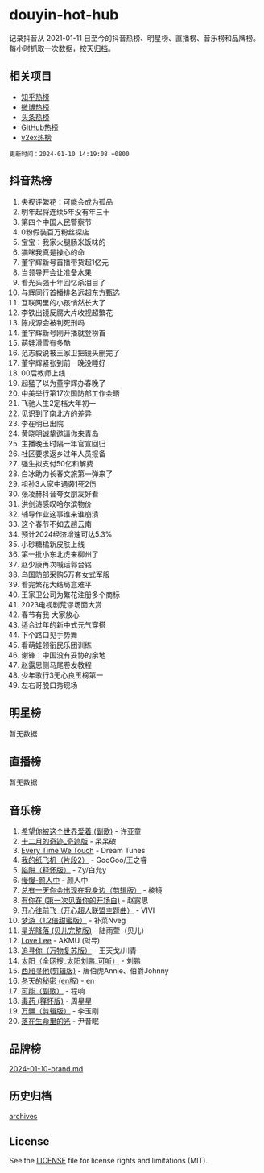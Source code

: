 # douyin-hot-hub

记录抖音从 2021-01-11 日至今的抖音热榜、明星榜、直播榜、音乐榜和品牌榜。每小时抓取一次数据，按天[归档](archives)。

## 相关项目

- [知乎热榜](https://github.com/lonnyzhang423/zhihu-hot-hub)
- [微博热榜](https://github.com/lonnyzhang423/weibo-hot-hub)
- [头条热榜](https://github.com/lonnyzhang423/toutiao-hot-hub)
- [GitHub热榜](https://github.com/lonnyzhang423/github-hot-hub)
- [v2ex热榜](https://github.com/lonnyzhang423/v2ex-hot-hub)


`更新时间：2024-01-10 14:19:08 +0800`

## 抖音热榜

1. 央视评繁花：可能会成为孤品
1. 明年起将连续5年没有年三十
1. 第四个中国人民警察节
1. 0粉假装百万粉丝探店
1. 宝宝：我家火腿肠米饭味的
1. 猫咪我真是操心的命
1. 董宇辉新号首播带货超1亿元
1. 当领导开会让准备水果
1. 看光头强十年回忆杀泪目了
1. 与辉同行首播排名远超东方甄选
1. 互联网里的小孩悄然长大了
1. 李铁出镜反腐大片收视超繁花
1. 陈戌源会被判死刑吗
1. 董宇辉新号刚开播就登榜首
1. 萌娃滑雪有多酷
1. 范志毅说被王家卫把镜头删完了
1. 董宇辉紧张到前一晚没睡好
1. 00后教师上线
1. 起猛了以为董宇辉办春晚了
1. 中美举行第17次国防部工作会晤
1. 飞驰人生2定档大年初一
1. 见识到了南北方的差异
1. 李在明已出院
1. 黄晓明诚挚邀请你来青岛
1. 主播晚玉时隔一年官宣回归
1. 社区要求返乡过年人员报备
1. 强生拟支付50亿和解费
1. 白冰助力长春文旅第一弹来了
1. 祖孙3人家中遇袭1死2伤
1. 张凌赫抖音夸女朋友好看
1. 洪剑涛感叹哈尔滨物价
1. 辅导作业这事谁来谁崩溃
1. 这个春节不如去趟云南
1. 预计2024经济增速可达5.3%
1. 小砂糖橘新皮肤上线
1. 第一批小东北虎来柳州了
1. 赵少康再次喊话郭台铭
1. 乌国防部采购5万套女式军服
1. 看完繁花大结局意难平
1. 王家卫公司为繁花注册多个商标
1. 2023电视剧荒谬场面大赏
1. 春节有我 大家放心
1. 适合过年的新中式元气穿搭
1. 下个路口见手势舞
1. 看萌娃领衔民乐团训练
1. 谢锋：中国没有妥协的余地
1. 赵露思侧马尾卷发教程
1. 少年歌行3无心良玉榜第一
1. 左右哥脱口秀现场

## 明星榜

暂无数据

## 直播榜

暂无数据

## 音乐榜

1. [希望你被这个世界爱着 (副歌)](https://sf86-cdn-tos.douyinstatic.com/obj/tos-cn-ve-2774/oUHCmWQfZlE3QQBKBeD8rCFLpJzPgCpImhsxMt) - 许亚童
1. [十二月的奇迹_奇迹版](https://sf3-cdn-tos.douyinstatic.com/obj/tos-cn-ve-2774/oMslvA9FBzGMGHnyUuoiiUjtIAXfMz6tzwByW8) - 呆呆破
1. [Every Time We Touch](https://sf3-cdn-tos.douyinstatic.com/obj/tos-cn-ve-2774/ogN6lUKQeBBfEVhIOMikG1CcJjugxk1tztZyhP) - Dream Tunes
1. [我的纸飞机（片段2）](https://sf86-cdn-tos.douyinstatic.com/obj/tos-cn-ve-2774/oM2ZrKcg2CD5AeRB2gkeXOFB1IxAGJdZPazYHf) - GooGoo/王之睿
1. [陷阱（释怀版）](https://sf86-cdn-tos.douyinstatic.com/obj/tos-cn-ve-2774/oE8C21LeZrzKLDFfQYgMzx4GAIHageG5IzayY7) - Zy/白允y
1. [慢慢-颜人中](https://sf3-cdn-tos.douyinstatic.com/obj/tos-cn-ve-2774/ocjHNfBXdBxQNC8ZGAeoLMFTUgtBg8bkExunDC) - 颜人中
1. [总有一天你会出现在我身边（剪辑版）](https://sf3-cdn-tos.douyinstatic.com/obj/tos-cn-ve-2774/oMLsHwhWW7CYoAhoWB9EXUQIzNBsfAJxpAoxCU) - 棱镜
1. [有你在 (第一次见面你的开场白)](https://sf86-cdn-tos.douyinstatic.com/obj/tos-cn-ve-2774/oAthrQ3ClJBfI57uBoFEgNDYtNCZ0TSYQQfxQ0) - 赵露思
1. [开心往前飞（开心超人联盟主题曲）](https://sf86-cdn-tos.douyinstatic.com/obj/tos-cn-ve-2774/9d8fb7c82cf1421fb93a9fe925275e0a) - VIVI
1. [梦游（1.2倍甜蜜版）](https://sf86-cdn-tos.douyinstatic.com/obj/tos-cn-ve-2774/o4gyAUm8hwufoEABmwVIiQtHsFuGzAEEWtNMzo) - 补菜Nveg
1. [星光降落 (贝儿完整版)](https://sf86-cdn-tos.douyinstatic.com/obj/tos-cn-ve-2774/okwB9hAwyAtsFFkFBzAX1hOOfQuIoMNs0W2Mwr) - 陆雨萱（贝儿）
1. [Love Lee](https://sf86-cdn-tos.douyinstatic.com/obj/tos-cn-ve-2774/o05GbkJGbCBTdDnMtB0fwOYgkeZp23vrWQDQBS) - AKMU (악뮤)
1. [追寻你（万物复苏版）](https://sf6-cdn-tos.douyinstatic.com/obj/tos-cn-ve-2774/oYeAZJsbjIDit9APmBg8u6uDUQnHmoCf3gbo74) - 王天戈/川青
1. [太阳（全网搜_太阳刘鹏_可听）](https://sf6-cdn-tos.douyinstatic.com/obj/tos-cn-ve-2774/ogWbyIQnlBFImVbeDocRdCIYtBHlbJXgfZMvgz) - 刘鹏
1. [西厢寻他(剪辑版)](https://sf6-cdn-tos.douyinstatic.com/obj/tos-cn-ve-2774/oUsAVfAQKlRNxEv5qxvIB8o5qmIWUcXbzJKJhw) - 唐伯虎Annie、伯爵Johnny
1. [冬天的秘密 (en版)](https://sf3-cdn-tos.douyinstatic.com/obj/tos-cn-ve-2774/okIuMHDdzyf3FjGK4Lphe1vfHcQaPIHAg0Z4CR) - en
1. [可能（副歌）](https://sf3-cdn-tos.douyinstatic.com/obj/tos-cn-ve-2774/cde1731888894259b333569393c2fb51) - 程响
1. [毒药 (释怀版)](https://sf86-cdn-tos.douyinstatic.com/obj/tos-cn-ve-2774/oYILMEAzspdZBIzy4frJNB8ZHPHWAhiwowd4Ad) - 周星星
1. [万疆（剪辑版）](https://sf6-cdn-tos.douyinstatic.com/obj/tos-cn-ve-2774/ooG7oVgFlDTelKCjCsTTobQvbdtj1BBQXnfZd8) - 李玉刚
1. [落在生命里的光](https://sf3-cdn-tos.douyinstatic.com/obj/tos-cn-ve-2774/d9ffa8c090124ea58bb10df9b510c01d) - 尹昔眠

## 品牌榜

[2024-01-10-brand.md](archives/2024-01-10-brand.md)

## 历史归档

[archives](archives)

## License

See the [LICENSE](LICENSE) file for license rights and limitations (MIT).
